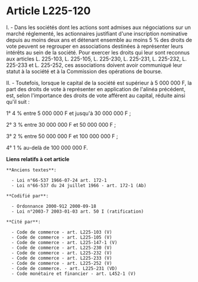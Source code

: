 # Article L225-120

I. - Dans les sociétés dont les actions sont admises aux négociations sur un marché réglementé, les actionnaires justifiant
d'une inscription nominative depuis au moins deux ans et détenant ensemble au moins 5 % des droits de vote peuvent se
regrouper en associations destinées à représenter leurs intérêts au sein de la société. Pour exercer les droits qui leur sont
reconnus aux articles L. 225-103, L. 225-105, L. 225-230, L. 225-231, L. 225-232, L. 225-233 et L. 225-252, ces associations
doivent avoir communiqué leur statut à la société et à la Commission des opérations de bourse.

II. - Toutefois, lorsque le capital de la société est supérieur à 5 000 000 F, la part des droits de vote à représenter en
application de l'alinéa précédent, est, selon l'importance des droits de vote afférent au capital, réduite ainsi qu'il suit :

1° 4 % entre 5 000 000 F et jusqu'à 30 000 000 F ;

2° 3 % entre 30 000 000 F et 50 000 000 F ;

3° 2 % entre 50 000 000 F et 100 000 000 F ;

4° 1 % au-delà de 100 000 000 F.

**Liens relatifs à cet article**

	**Anciens textes**:

	  - Loi n°66-537 1966-07-24 art. 172-1
	  - Loi n°66-537 du 24 juillet 1966 - art. 172-1 (Ab)

	**Codifié par**:

	  - Ordonnance 2000-912 2000-09-18
	  - Loi n°2003-7 2003-01-03 art. 50 I (ratification)

	**Cité par**:

	  - Code de commerce - art. L225-103 (V)
	  - Code de commerce - art. L225-105 (V)
	  - Code de commerce - art. L225-147-1 (V)
	  - Code de commerce - art. L225-230 (V)
	  - Code de commerce - art. L225-232 (V)
	  - Code de commerce - art. L225-233 (V)
	  - Code de commerce - art. L225-252 (V)
	  - Code de commerce. - art. L225-231 (VD)
	  - Code monétaire et financier - art. L452-1 (V)
